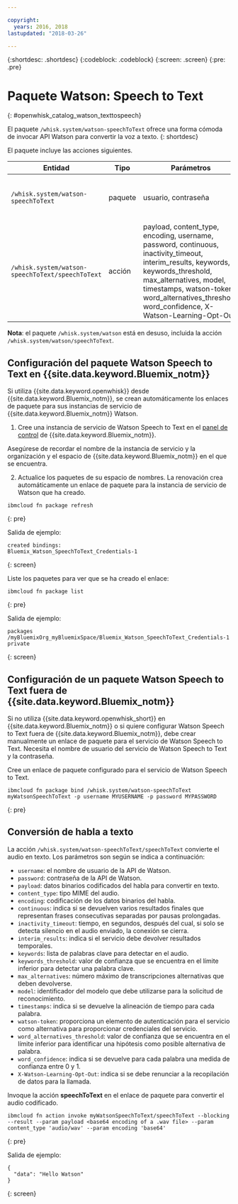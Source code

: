 ```yaml
---

copyright:
  years: 2016, 2018
lastupdated: "2018-03-26"

---
```


{:shortdesc: .shortdesc}
{:codeblock: .codeblock}
{:screen: .screen}
{:pre: .pre}

# Paquete Watson: Speech to Text
{: #openwhisk_catalog_watson_texttospeech}

El paquete `/whisk.system/watson-speechToText` ofrece una forma cómoda de invocar API Watson para convertir la voz a texto.
{: shortdesc}

El paquete incluye las acciones siguientes.

| Entidad | Tipo | Parámetros | Descripción |
| --- | --- | --- | --- |
| `/whisk.system/watson-speechToText` | paquete | usuario, contraseña | Paquete para convertir habla en texto |
| `/whisk.system/watson-speechToText/speechToText` | acción | payload, content_type, encoding, username, password, continuous, inactivity_timeout, interim_results, keywords, keywords_threshold, max_alternatives, model, timestamps, watson-token, word_alternatives_threshold, word_confidence, X-Watson-Learning-Opt-Out | Convertir audio en texto |

**Nota**: el paquete `/whisk.system/watson` está en desuso, incluida la acción `/whisk.system/watson/speechToText`.

## Configuración del paquete Watson Speech to Text en {{site.data.keyword.Bluemix_notm}}

Si utiliza {{site.data.keyword.openwhisk}} desde {{site.data.keyword.Bluemix_notm}}, se crean automáticamente los enlaces de paquete para sus instancias de servicio de {{site.data.keyword.Bluemix_notm}} Watson.

1. Cree una instancia de servicio de Watson Speech to Text en el [panel de control](http://console.ng.Bluemix.net) de {{site.data.keyword.Bluemix_notm}}.

  Asegúrese de recordar el nombre de la instancia de servicio y la organización y el espacio de
{{site.data.keyword.Bluemix_notm}} en el que se encuentra.

2. Actualice los paquetes de su espacio de nombres. La renovación crea automáticamente un enlace de paquete para la instancia de servicio de Watson que ha creado.
  ```
  ibmcloud fn package refresh
  ```
  {: pre}

  Salida de ejemplo:
  ```
  created bindings:
  Bluemix_Watson_SpeechToText_Credentials-1
  ```
  {: screen}

  Liste los paquetes para ver que se ha creado el enlace:
  ```
  ibmcloud fn package list
  ```
  {: pre}

  Salida de ejemplo:
  ```
  packages
  /myBluemixOrg_myBluemixSpace/Bluemix_Watson_SpeechToText_Credentials-1 private
  ```
  {: screen}

## Configuración de un paquete Watson Speech to Text fuera de {{site.data.keyword.Bluemix_notm}}

Si no utiliza {{site.data.keyword.openwhisk_short}} en {{site.data.keyword.Bluemix_notm}} o si quiere configurar Watson Speech to Text fuera de {{site.data.keyword.Bluemix_notm}}, debe crear manualmente un enlace de paquete para el servicio de Watson Speech to Text. Necesita el nombre de usuario del servicio de Watson Speech to Text y la contraseña.

Cree un enlace de paquete configurado para el servicio de Watson Speech to Text.
```
ibmcloud fn package bind /whisk.system/watson-speechToText myWatsonSpeechToText -p username MYUSERNAME -p password MYPASSWORD
```
{: pre}

## Conversión de habla a texto

La acción `/whisk.system/watson-speechToText/speechToText` convierte el audio en texto. Los parámetros son según se indica a continuación:

- `username`: el nombre de usuario de la API de Watson.
- `password`: contraseña de la API de Watson.
- `payload`: datos binarios codificados del habla para convertir en texto.
- `content_type`: tipo MIME del audio.
- `encoding`: codificación de los datos binarios del habla.
- `continuous`: indica si se devuelven varios resultados finales que representan frases consecutivas separadas por pausas prolongadas.
- `inactivity_timeout`: tiempo, en segundos, después del cual, si solo se detecta silencio en el audio enviado, la conexión se cierra.
- `interim_results`: indica si el servicio debe devolver resultados temporales.
- `keywords`: lista de palabras clave para detectar en el audio.
- `keywords_threshold`: valor de confianza que se encuentra en el límite inferior para detectar una palabra clave.
- `max_alternatives`: número máximo de transcripciones alternativas que deben devolverse.
- `model`: identificador del modelo que debe utilizarse para la solicitud de reconocimiento.
- `timestamps`: indica si se devuelve la alineación de tiempo para cada palabra.
- `watson-token`: proporciona un elemento de autenticación para el servicio como alternativa para proporcionar credenciales del servicio.
- `word_alternatives_threshold`: valor de confianza que se encuentra en el límite inferior para identificar una hipótesis como posible alternativa de palabra.
- `word_confidence`: indica si se devuelve para cada palabra una medida de confianza entre 0 y 1.
- `X-Watson-Learning-Opt-Out`: indica si se debe renunciar a la recopilación de datos para la llamada.

Invoque la acción **speechToText** en el enlace de paquete para convertir el audio codificado.
```
ibmcloud fn action invoke myWatsonSpeechToText/speechToText --blocking --result --param payload <base64 encoding of a .wav file> --param content_type 'audio/wav' --param encoding 'base64'
```
{: pre}

Salida de ejemplo:
```
{
  "data": "Hello Watson"
}
```
{: screen}
